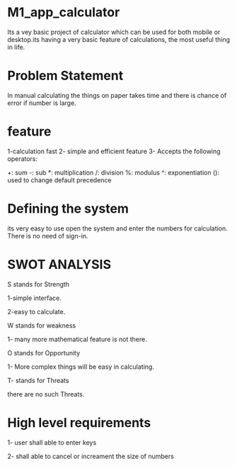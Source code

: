 
# M1_app_calculator

Its a vey basic project of calculator which can be used for both mobile or desktop.its having a very basic feature of calculations, the most useful thing in life.
# Problem Statement
In manual calculating the things on paper takes time and there is chance of error if number is large.
# feature
1-calculation fast
2- simple and efficient feature
3- Accepts the following operators:

+: sum
-: sub
*: multiplication
/: division
%: modulus
^: exponentiation
(): used to change default precedence
# Defining the system
its very easy to use open the system and enter the numbers for calculation. There is no need of sign-in.
# SWOT ANALYSIS
S stands for Strength

 1-simple  interface.

 2-easy to calculate.

W stands for weakness

 1- many more mathematical feature is not there.

 O stands for Opportunity

 1- More complex things will be easy in calculating.

 T- stands for Threats

 there are  no such Threats.

 # High level requirements

 1- user shall able to enter keys 

 2- shall able to cancel or increament the size of numbers

 

